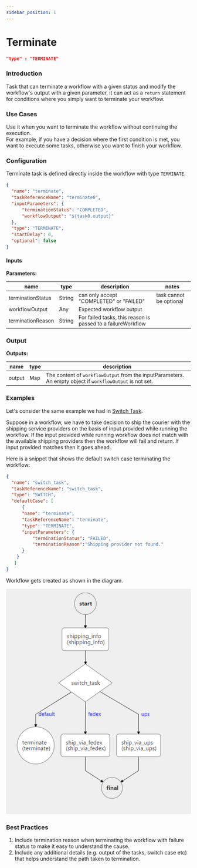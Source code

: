 ```yaml
---
sidebar_position: 1
---
```

# Terminate

```json
"type" : "TERMINATE"
```
### Introduction
Task that can terminate a workflow with a given status and modify the workflow's output with a given parameter, 
it can act as a `return` statement for conditions where you simply want to terminate your workflow. 

### Use Cases
Use it when you want to terminate the workflow without continuing the execution.  
For example, if you have a decision where the first condition is met, you want to execute some tasks, 
otherwise you want to finish your workflow.

### Configuration

Terminate task is defined directly inside the workflow with type
`TERMINATE`.

```json
{
  "name": "terminate",
  "taskReferenceName": "terminate0",
  "inputParameters": {
      "terminationStatus": "COMPLETED",
      "workflowOutput": "${task0.output}"
  },
  "type": "TERMINATE",
  "startDelay": 0,
  "optional": false
}
```

#### Inputs

**Parameters:**

| name              | type   | description                             | notes                   |
|-------------------|--------|-----------------------------------------|-------------------------|
| terminationStatus | String | can only accept "COMPLETED" or "FAILED" | task cannot be optional |
| workflowOutput    | Any    | Expected workflow output                ||
|terminationReason|String| For failed tasks, this reason is passed to a failureWorkflow|

### Output

**Outputs:**

| name   | type | description                                                                                               |
|--------|------|-----------------------------------------------------------------------------------------------------------|
| output | Map  | The content of `workflowOutput` from the inputParameters. An empty object if `workflowOutput` is not set. |

### Examples

Let's consider the same example we had in [Switch Task](switch-task.md).

Suppose in a workflow, we have to take decision to ship the courier with the shipping
service providers on the basis of input provided while running the workflow.
If the input provided while running workflow does not match with the available
shipping providers then the workflow will fail and return. If input provided 
matches then it goes ahead.

Here is a snippet that shows the default switch case terminating the workflow:

```json
{
  "name": "switch_task",
  "taskReferenceName": "switch_task",
  "type": "SWITCH",
  "defaultCase": [
      {
      "name": "terminate",
      "taskReferenceName": "terminate",
      "type": "TERMINATE",
      "inputParameters": {
          "terminationStatus": "FAILED",
          "terminationReason":"Shipping provider not found."
      }      
    }
   ]
}
```

Workflow gets created as shown in the diagram.

![Conductor UI - Workflow Diagram](Terminate_Task.png)


### Best Practices
1. Include termination reason when terminating the workflow with failure status to make it easy to understand the cause.
2. Include any additional details (e.g. output of the tasks, switch case etc) that helps understand the path taken to termination.
